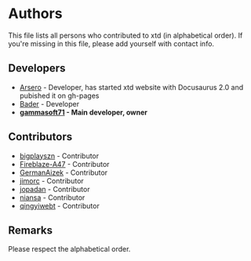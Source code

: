 # Authors

This file lists all persons who contributed to xtd (in alphabetical order). If you're missing in this file, please add yourself with contact info.

## Developers

* [Arsero](https://github.com/Arsero) - Developer, has started xtd website with Docusaurus 2.0 and pubished it on gh-pages
* [Bader](https://github.com/BaderEddineOuaich) - Developer
* **[gammasoft71](https://gammasoft71.wixsite.com/gammasoft) - Main developer, owner**

## Contributors
* [bigplayszn](https://github.com/bigplayszn) - Contributor
* [Fireblaze-A47](https://github.com/Fireblaze-A47) - Contributor
* [GermanAizek](https://github.com/GermanAizek) - Contributor
* [jimorc](https://github.com/jimorc) - Contributor
* [jopadan](https://github.com/jopadan) - Contributor
* [niansa](https://github.com/niansa) - Contributor
* [qingyiwebt](https://github.com/qingyiwebt) - Contributor

## Remarks

Please respect the alphabetical order.

